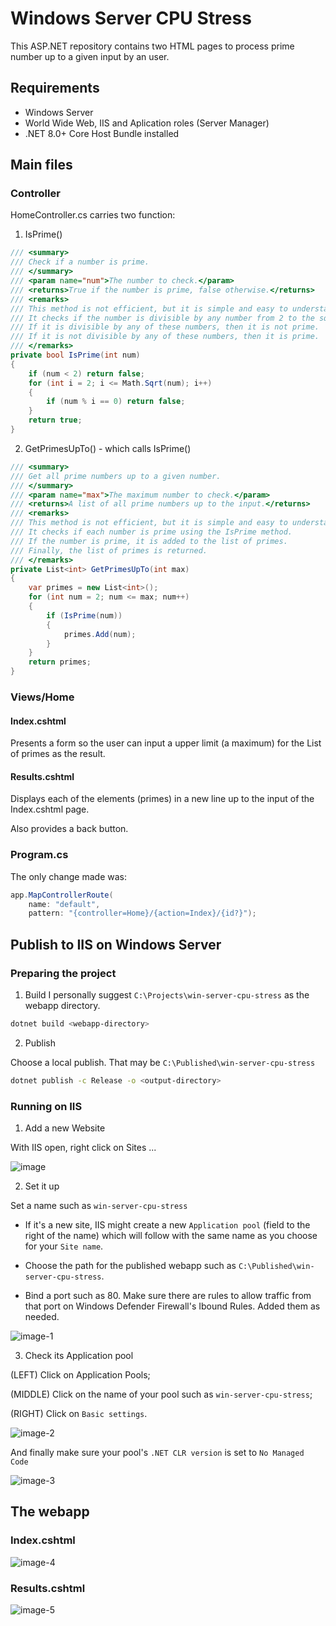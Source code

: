 # Windows Server CPU Stress

This ASP.NET repository contains two HTML pages to process prime number up to a given input by an user.

## Requirements

- Windows Server
- World Wide Web, IIS and Aplication roles (Server Manager)
- .NET 8.0+ Core Host Bundle installed

## Main files

### Controller
HomeController.cs carries two function:

1. IsPrime()
```C#
/// <summary>
/// Check if a number is prime.
/// </summary>
/// <param name="num">The number to check.</param>
/// <returns>True if the number is prime, false otherwise.</returns>
/// <remarks>
/// This method is not efficient, but it is simple and easy to understand.
/// It checks if the number is divisible by any number from 2 to the square root of the number.
/// If it is divisible by any of these numbers, then it is not prime.
/// If it is not divisible by any of these numbers, then it is prime.
/// </remarks>
private bool IsPrime(int num)
{
    if (num < 2) return false;
    for (int i = 2; i <= Math.Sqrt(num); i++)
    {
        if (num % i == 0) return false;
    }
    return true;
}
```   

2. GetPrimesUpTo() - which calls IsPrime()
```C#
/// <summary>
/// Get all prime numbers up to a given number.
/// </summary>
/// <param name="max">The maximum number to check.</param>
/// <returns>A list of all prime numbers up to the input.</returns>
/// <remarks>
/// This method is not efficient, but it is simple and easy to understand.
/// It checks if each number is prime using the IsPrime method.
/// If the number is prime, it is added to the list of primes.
/// Finally, the list of primes is returned.
/// </remarks>
private List<int> GetPrimesUpTo(int max)
{
    var primes = new List<int>();
    for (int num = 2; num <= max; num++)
    {
        if (IsPrime(num))
        {
            primes.Add(num);
        }
    }
    return primes;
}
```

### Views/Home

#### Index.cshtml
Presents a form so the user can input a upper limit (a maximum) for the List<int> of primes as the result.

#### Results.cshtml
Displays each of the elements (primes) in a new line up to the input of the Index.cshtml page.

Also provides a back button.

### Program.cs
The only change made was:

```C#
app.MapControllerRoute(
    name: "default",
    pattern: "{controller=Home}/{action=Index}/{id?}");
```

## Publish to IIS on Windows Server

### Preparing the project
1. Build
I personally suggest `C:\Projects\win-server-cpu-stress` as the webapp directory.
```bash
dotnet build <webapp-directory>
```

2. Publish

Choose a local publish. That may be `C:\Published\win-server-cpu-stress`

```bash
dotnet publish -c Release -o <output-directory>
```

### Running on IIS

1. Add a new Website

With IIS open, right click on Sites ...

![image](https://github.com/user-attachments/assets/5f9f389f-206a-42b1-8ef5-daac5a7ab36b)

2. Set it up

Set a name such as `win-server-cpu-stress`

- If it's a new site, IIS might create a new `Application pool` (field to the right of the name) which will follow with the same name as you choose for your `Site name`. 

- Choose the path for the published webapp such as `C:\Published\win-server-cpu-stress`.

- Bind a port such as 80. Make sure there are rules to allow traffic from that port on Windows Defender Firewall's Ibound Rules. Added them as needed.

![image-1](https://github.com/user-attachments/assets/278b4997-fb20-466f-8ca6-15e94b01fa27)

3. Check its Application pool

(LEFT) Click on Application Pools;

(MIDDLE) Click on the name of your pool such as `win-server-cpu-stress`;

(RIGHT) Click on `Basic settings`.

![image-2](https://github.com/user-attachments/assets/66b763b2-3e4e-4c53-870b-1b94683cd9b4)

And finally make sure your pool's `.NET CLR version` is set to `No Managed Code`

![image-3](https://github.com/user-attachments/assets/8a6695e7-ef4d-4d4e-9bca-1687423e058e)

## The webapp

### Index.cshtml
![image-4](https://github.com/user-attachments/assets/b118b4fd-71a9-4ee4-8865-121289586bb2)

### Results.cshtml
![image-5](https://github.com/user-attachments/assets/21508fad-34c4-4566-8315-9a997c525b37)

